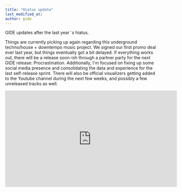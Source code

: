 ```yaml
---
title: "Hiatus update"
last_modified_at:
author: gide
---
```


GIDE updates after the last year¨s hiatus.

Things are currently picking up again regarding this underground techno/house + downtempo music project. We signed our first promo deal ever last year, but things eventually got a bit delayed. If everything works out, there will be a release soon-ish through a partner party for the next GIDE release: Procrastination. Additionally, I'm focused on fixing up some social media presence and consolidating the data and experience for the last self-release sprint. There will also be official visualizers getting added to the Youtube channel during the next few weeks, and possibly a few unreleased tracks as well.

<iframe width="560" height="315" src="https://www.youtube.com/embed/gm9-_40BonY" title="YouTube video player" frameborder="0" allow="accelerometer; autoplay; clipboard-write; encrypted-media; gyroscope; picture-in-picture; web-share" allowfullscreen></iframe>